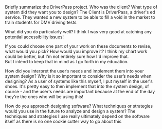 Briefly summarize the DriverPass project. Who was the client? What type of system did they want you to design?
  The Client is DriverPass, a driver's ed service.  They wanted a new system to be able to fill a void 
  in the market to train students for DMV driving tests

What did you do particularly well?
  I think I was very good at catching any potential accessibility issues!
  
If you could choose one part of your work on these documents to revise, what would you pick? How would you improve it?
  I think my chart work could be better, but I'm not entirely sure how I'd improve that.  
  But I intend to keep that in mind as I go forth in my education.
  
How did you interpret the user’s needs and implement them into your system design? Why is it so important to consider 
the user’s needs when designing?
  As a user of systems like this myself, I put myself in the user's shoes.  It's pretty easy to then implement that into the system design, of course -
  and the user's needs are important because at the end of the day they're the ones who will be using this!
  
How do you approach designing software? What techniques or strategies would you use in the future to analyze and design a system?
  The techniques and strategies I use really ultimately depend on the software itself as there is no one cookie cutter way to go about this.
  

